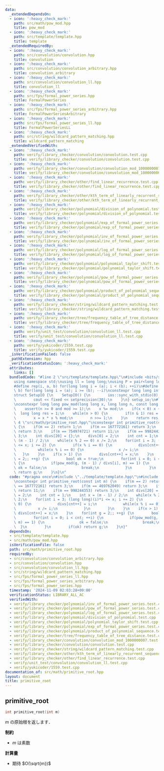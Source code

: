 ```yaml
---
data:
  _extendedDependsOn:
  - icon: ':heavy_check_mark:'
    path: src/math/pow_mod.hpp
    title: pow_mod
  - icon: ':heavy_check_mark:'
    path: src/template/template.hpp
    title: template
  _extendedRequiredBy:
  - icon: ':heavy_check_mark:'
    path: src/convolution/convolution.hpp
    title: convolution
  - icon: ':heavy_check_mark:'
    path: src/convolution/convolution_arbitrary.hpp
    title: convolution_arbitrary
  - icon: ':heavy_check_mark:'
    path: src/convolution/convolution_ll.hpp
    title: convolution_ll
  - icon: ':heavy_check_mark:'
    path: src/fps/formal_power_series.hpp
    title: FormalPowerSeries
  - icon: ':heavy_check_mark:'
    path: src/fps/formal_power_series_arbitrary.hpp
    title: FormalPowerSeriesArbitrary
  - icon: ':heavy_check_mark:'
    path: src/fps/formal_power_series_ll.hpp
    title: FormalPowerSeriesLL
  - icon: ':heavy_check_mark:'
    path: src/string/wildcard_pattern_matching.hpp
    title: wildcard_pattern_matching
  _extendedVerifiedWith:
  - icon: ':heavy_check_mark:'
    path: verify/library_checker/convolution/convolution.test.cpp
    title: verify/library_checker/convolution/convolution.test.cpp
  - icon: ':heavy_check_mark:'
    path: verify/library_checker/convolution/convolution_mod_1000000007.test.cpp
    title: verify/library_checker/convolution/convolution_mod_1000000007.test.cpp
  - icon: ':heavy_check_mark:'
    path: verify/library_checker/other/find_linear_recurrence.test.cpp
    title: verify/library_checker/other/find_linear_recurrence.test.cpp
  - icon: ':heavy_check_mark:'
    path: verify/library_checker/other/kth_term_of_linearly_recurrent_sequence.test.cpp
    title: verify/library_checker/other/kth_term_of_linearly_recurrent_sequence.test.cpp
  - icon: ':heavy_check_mark:'
    path: verify/library_checker/polynomial/division_of_polynomial.test.cpp
    title: verify/library_checker/polynomial/division_of_polynomial.test.cpp
  - icon: ':heavy_check_mark:'
    path: verify/library_checker/polynomial/exp_of_formal_power_series.test.cpp
    title: verify/library_checker/polynomial/exp_of_formal_power_series.test.cpp
  - icon: ':heavy_check_mark:'
    path: verify/library_checker/polynomial/inv_of_formal_power_series.test.cpp
    title: verify/library_checker/polynomial/inv_of_formal_power_series.test.cpp
  - icon: ':heavy_check_mark:'
    path: verify/library_checker/polynomial/log_of_formal_power_series.test.cpp
    title: verify/library_checker/polynomial/log_of_formal_power_series.test.cpp
  - icon: ':heavy_check_mark:'
    path: verify/library_checker/polynomial/polynomial_taylor_shift.test.cpp
    title: verify/library_checker/polynomial/polynomial_taylor_shift.test.cpp
  - icon: ':heavy_check_mark:'
    path: verify/library_checker/polynomial/pow_of_formal_power_series.test.cpp
    title: verify/library_checker/polynomial/pow_of_formal_power_series.test.cpp
  - icon: ':heavy_check_mark:'
    path: verify/library_checker/polynomial/product_of_polynomial_sequence.test.cpp
    title: verify/library_checker/polynomial/product_of_polynomial_sequence.test.cpp
  - icon: ':heavy_check_mark:'
    path: verify/library_checker/string/wildcard_pattern_matching.test.cpp
    title: verify/library_checker/string/wildcard_pattern_matching.test.cpp
  - icon: ':heavy_check_mark:'
    path: verify/library_checker/tree/frequency_table_of_tree_distance.test.cpp
    title: verify/library_checker/tree/frequency_table_of_tree_distance.test.cpp
  - icon: ':heavy_check_mark:'
    path: verify/unit_test/convolution/convolution_ll.test.cpp
    title: verify/unit_test/convolution/convolution_ll.test.cpp
  - icon: ':heavy_check_mark:'
    path: verify/yukicoder/1559.test.cpp
    title: verify/yukicoder/1559.test.cpp
  _isVerificationFailed: false
  _pathExtension: hpp
  _verificationStatusIcon: ':heavy_check_mark:'
  attributes:
    links: []
  bundledCode: "#line 2 \"src/template/template.hpp\"\n#include <bits/stdc++.h>\n\
    using namespace std;\nusing ll = long long;\nusing P = pair<long long, long long>;\n\
    #define rep(i, a, b) for(long long i = (a); i < (b); ++i)\n#define rrep(i, a,\
    \ b) for(long long i = (a); i >= (b); --i)\nconstexpr long long inf = 4e18;\n\
    struct SetupIO {\n    SetupIO() {\n        ios::sync_with_stdio(0);\n        cin.tie(0);\n\
    \        cout << fixed << setprecision(30);\n    }\n} setup_io;\n#line 3 \"src/math/pow_mod.hpp\"\
    \nconstexpr long long pow_mod(long long x, long long n, const long long mod) {\n\
    \    assert(n >= 0 and mod >= 1);\n    x %= mod;\n    if(x < 0) x += mod;\n  \
    \  long long res = 1;\n    while(n > 0) {\n        if(n & 1) res = res * x % mod;\n\
    \        x = x * x % mod;\n        n >>= 1;\n    }\n    return res;\n}\n#line\
    \ 4 \"src/math/primitive_root.hpp\"\nconstexpr int primitive_root(const int m)\
    \ {\n    if(m == 2) return 1;\n    if(m == 167772161) return 3;\n    if(m == 469762049)\
    \ return 3;\n    if(m == 754974721) return 11;\n    if(m == 998244353) return\
    \ 3;\n    int divs[20] = {};\n    divs[0] = 2;\n    int cnt = 1;\n    int x =\
    \ (m - 1) / 2;\n    while(x % 2 == 0) x /= 2;\n    for(int i = 3; (long long)(i)*i\
    \ <= x; i += 2) {\n        if(x % i == 0) {\n            divs[cnt++] = i;\n  \
    \          while(x % i == 0) {\n                x /= i;\n            }\n     \
    \   }\n    }\n    if(x > 1) {\n        divs[cnt++] = x;\n    }\n    for(int g\
    \ = 2;; ++g) {\n        bool ok = true;\n        for(int i = 0; i < cnt; ++i)\
    \ {\n            if(pow_mod(g, (m - 1) / divs[i], m) == 1) {\n               \
    \ ok = false;\n                break;\n            }\n        }\n        if(ok)\
    \ return g;\n    }\n}\n"
  code: "#pragma once\n#include \"../template/template.hpp\"\n#include \"./pow_mod.hpp\"\
    \nconstexpr int primitive_root(const int m) {\n    if(m == 2) return 1;\n    if(m\
    \ == 167772161) return 3;\n    if(m == 469762049) return 3;\n    if(m == 754974721)\
    \ return 11;\n    if(m == 998244353) return 3;\n    int divs[20] = {};\n    divs[0]\
    \ = 2;\n    int cnt = 1;\n    int x = (m - 1) / 2;\n    while(x % 2 == 0) x /=\
    \ 2;\n    for(int i = 3; (long long)(i)*i <= x; i += 2) {\n        if(x % i ==\
    \ 0) {\n            divs[cnt++] = i;\n            while(x % i == 0) {\n      \
    \          x /= i;\n            }\n        }\n    }\n    if(x > 1) {\n       \
    \ divs[cnt++] = x;\n    }\n    for(int g = 2;; ++g) {\n        bool ok = true;\n\
    \        for(int i = 0; i < cnt; ++i) {\n            if(pow_mod(g, (m - 1) / divs[i],\
    \ m) == 1) {\n                ok = false;\n                break;\n          \
    \  }\n        }\n        if(ok) return g;\n    }\n}"
  dependsOn:
  - src/template/template.hpp
  - src/math/pow_mod.hpp
  isVerificationFile: false
  path: src/math/primitive_root.hpp
  requiredBy:
  - src/convolution/convolution_arbitrary.hpp
  - src/convolution/convolution.hpp
  - src/convolution/convolution_ll.hpp
  - src/string/wildcard_pattern_matching.hpp
  - src/fps/formal_power_series_ll.hpp
  - src/fps/formal_power_series_arbitrary.hpp
  - src/fps/formal_power_series.hpp
  timestamp: '2024-11-09 02:03:28+09:00'
  verificationStatus: LIBRARY_ALL_AC
  verifiedWith:
  - verify/library_checker/polynomial/inv_of_formal_power_series.test.cpp
  - verify/library_checker/polynomial/pow_of_formal_power_series.test.cpp
  - verify/library_checker/polynomial/log_of_formal_power_series.test.cpp
  - verify/library_checker/polynomial/division_of_polynomial.test.cpp
  - verify/library_checker/polynomial/polynomial_taylor_shift.test.cpp
  - verify/library_checker/polynomial/exp_of_formal_power_series.test.cpp
  - verify/library_checker/polynomial/product_of_polynomial_sequence.test.cpp
  - verify/library_checker/tree/frequency_table_of_tree_distance.test.cpp
  - verify/library_checker/convolution/convolution_mod_1000000007.test.cpp
  - verify/library_checker/convolution/convolution.test.cpp
  - verify/library_checker/string/wildcard_pattern_matching.test.cpp
  - verify/library_checker/other/kth_term_of_linearly_recurrent_sequence.test.cpp
  - verify/library_checker/other/find_linear_recurrence.test.cpp
  - verify/unit_test/convolution/convolution_ll.test.cpp
  - verify/yukicoder/1559.test.cpp
documentation_of: src/math/primitive_root.hpp
layout: document
title: primitive_root
---
```


## primitive_root

```cpp
int primitive_root(int m)
```

$m$ の原始根を返します．

**制約**

- $m$ は素数

**計算量**

- 期待 $O(\sqrt{m})$